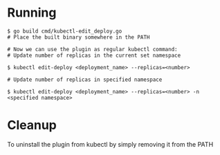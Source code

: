 # Running
```
$ go build cmd/kubectl-edit_deploy.go
# Place the built binary somewhere in the PATH

# Now we can use the plugin as regular kubectl command:
# Update number of replicas in the current set namespace

$ kubectl edit-deploy <deployment_name> --replicas=<number> 

# Update number of replicas in specified namespace 

$ kubectl edit-deploy <deployment_name> --replicas=<number> -n <specified namespace>

```

# Cleanup
To uninstall the plugin from kubectl by simply removing it from the PATH